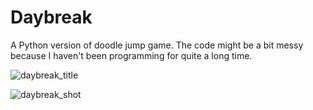 # Daybreak
A Python version of doodle jump game. The code might be a bit messy because I haven't been programming for quite a long time.

![daybreak_title](https://github.com/edwin5354/daybreak/assets/165879372/200197e0-c88e-4c8c-b8be-56ec60059682)

![daybreak_shot](https://github.com/edwin5354/daybreak/assets/165879372/b5000f5d-5432-407f-b78c-48d83de8034b)
